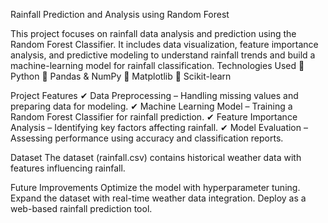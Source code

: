 Rainfall Prediction and Analysis using Random Forest 


This project focuses on rainfall data analysis and prediction using the Random Forest Classifier. It includes data visualization, feature importance analysis, and predictive modeling to understand rainfall trends and build a machine-learning model for rainfall classification.
Technologies Used
🔹 Python
🔹 Pandas & NumPy
🔹 Matplotlib
🔹 Scikit-learn


Project Features
✔ Data Preprocessing – Handling missing values and preparing data for modeling.
✔ Machine Learning Model – Training a Random Forest Classifier for rainfall prediction.
✔ Feature Importance Analysis – Identifying key factors affecting rainfall.
✔ Model Evaluation – Assessing performance using accuracy and classification reports.


Dataset
The dataset (rainfall.csv) contains historical weather data with features influencing rainfall.


Future Improvements
 Optimize the model with hyperparameter tuning.
Expand the dataset with real-time weather data integration.
 Deploy as a web-based rainfall prediction tool.
